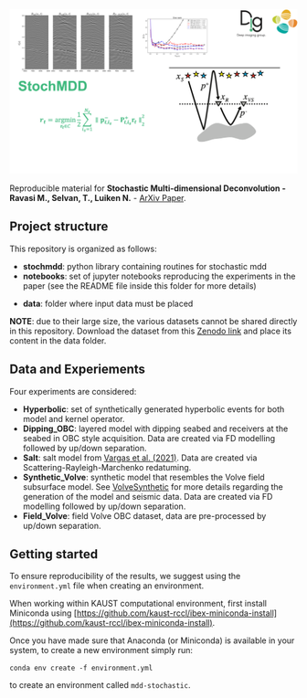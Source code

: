 ![MDD-StochasticSolvers](https://github.com/DIG-Kaust/MDD-StochasticSolvers/blob/main/logo.png)

Reproducible material for **Stochastic Multi-dimensional Deconvolution -
Ravasi M., Selvan, T., Luiken N.** - [ArXiv Paper](https://arxiv.org/abs/2202.04486).


## Project structure
This repository is organized as follows:

- **stochmdd**: python library containing routines for stochastic mdd
- **notebooks**: set of jupyter notebooks reproducing the experiments in the paper (see the README file inside this folder for more details)
* **data**: folder where input data must be placed

**NOTE**: due to their large size, the various datasets cannot be shared directly in this repository. Download the dataset from this [Zenodo link](https://zenodo.org/record/6572286#.Yotw7XUzbds) and place its content in the data folder.


## Data and Experiements

Four experiments are considered:

* **Hyperbolic**: set of synthetically generated hyperbolic events for both model and kernel operator.
* **Dipping_OBC**: layered model with dipping seabed and receivers at the seabed in OBC style acquisition. 
  Data are created via FD modelling followed by up/down separation.
* **Salt**: salt model from [Vargas et al. (2021)](https://library.seg.org/doi/full/10.1190/geo2020-0939.1). 
  Data are created via Scattering-Rayleigh-Marchenko redatuming.
* **Synthetic_Volve**: synthetic model that resembles the Volve field subsurface model. See [VolveSynthetic](https://github.com/DIG-Kaust/VolveSynthetic)
  for more details regarding the generation of the model and seismic data. Data are created via FD modelling followed by up/down separation.
* **Field_Volve**: field Volve OBC dataset, data are pre-processed by up/down separation.


## Getting started
To ensure reproducibility of the results, we suggest using the `environment.yml` file when creating an environment.

When working within KAUST computational environment, first install Miniconda using [https://github.com/kaust-rccl/ibex-miniconda-install](https://github.com/kaust-rccl/ibex-miniconda-install).

Once you have made sure that Anaconda (or Miniconda) is available in your system, to create a new environment simply run:

```
conda env create -f environment.yml
```

to create an environment called `mdd-stochastic`.
